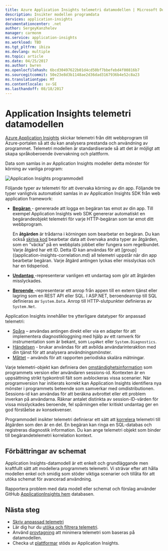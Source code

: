 ```yaml
---
title: Azure Application Insights telemetri datamodellen | Microsoft Docs
description: Insikter modellen programdata
services: application-insights
documentationcenter: .net
author: SergeyKanzhelev
manager: carmonm
ms.service: application-insights
ms.workload: TBD
ms.tgt_pltfrm: ibiza
ms.devlang: multiple
ms.topic: article
ms.date: 04/25/2017
ms.author: bwren
ms.openlocfilehash: 6bcd30497622b01d4cd50bf7bbefebd4f00816b7
ms.sourcegitcommit: 50e23e8d3b1148ae2d36dad3167936b4e52c8a23
ms.translationtype: MT
ms.contentlocale: sv-SE
ms.lasthandoff: 08/18/2017
---
```

# <a name="application-insights-telemetry-data-model"></a>Application Insights telemetri datamodellen

[Azure Application Insights](app-insights-overview.md) skickar telemetri från ditt webbprogram till Azure-portalen så att du kan analysera prestanda och användning av programmet. Telemetri modellen är standardiserade så att det är möjligt att skapa språkoberoende övervakning och plattform. 

Data som samlas in av Application Insights modeller detta mönster för körning av vanliga program:

![Application Insights programmodell](./media/application-insights-data-model/application-insights-data-model.png)

Följande typer av telemetri för att övervaka körning av din app. Följande tre typer vanligtvis automatiskt samlas in av Application Insights SDK från web application framework:

* [**Begäran** ](application-insights-data-model-request-telemetry.md) - genererade att logga en begäran tas emot av din app. Till exempel Application Insights web SDK genererar automatiskt en begärandeobjekt telemetri för varje HTTP-begäran som tar emot ditt webbprogram. 

    En **åtgärden** är trådarna i körningen som bearbetar en begäran. Du kan också [skriva kod](app-insights-api-custom-events-metrics.md#trackrequest) bearbetar data att övervaka andra typer av åtgärden, som en ”väcka” på en webbplats jobbet eller fungera som regelbundet.  Varje åtgärd har ett ID. Detta ID kan användas för att [group]((application-insights-correlation.md) all telemetri uppstår när din app bearbetar begäran. Varje åtgärd antingen lyckas eller misslyckas och har en tidsperiod.
* [**Undantag** ](application-insights-data-model-exception-telemetry.md) -representerar vanligen ett undantag som gör att åtgärden misslyckades.
* [**Beroende** ](application-insights-data-model-dependency-telemetry.md) -representerar ett anrop från appen till en extern tjänst eller lagring som en REST API eller SQL. I ASP.NET, beroendeanrop till SQL definieras av `System.Data`. Anrop till HTTP-slutpunkter definieras av `System.Net`. 

Application Insights innehåller tre ytterligare datatyper för anpassad telemetri:

* [Spåra](application-insights-data-model-trace-telemetry.md) – användas antingen direkt eller via en adapter för att implementera diagnostikloggning med hjälp av ett ramverk för instrumentation som är bekant, som `Log4Net` eller `System.Diagnostics`.
* [Händelsen](application-insights-data-model-event-telemetry.md) - brukar användas för att avbilda användarinteraktion med din tjänst för att analysera användningsmönster.
* [Måttet](application-insights-data-model-metric-telemetry.md) – används för att rapporten periodiska skalära mätningar.

Varje telemetri-objekt kan definiera den [omständighetsinformation](application-insights-data-model-context.md) som programmets version eller användaren sessions-id. Kontexten är en uppsättning strikt typkontroll fält som avblockeras vissa scenarier. När programversion har initierats korrekt kan Application Insights identifiera nya mönster i programmets beteende som samverkar med omdistributionen. Sessions-id kan användas för att beräkna avbrottet eller ett problem inverkan på användarna. Räknar antalet distinkta av session-ID-värden för vissa misslyckades beroende, fel spårningen eller kritiskt undantag ger en god förståelse av konsekvenser.

Programmodell insikter telemetri definierar ett sätt att [korrelera](application-insights-correlation.md) telemetri till åtgärden som den är en del. En begäran kan ringa en SQL-databas och registreras diagnostik information. Du kan ange telemetri objekt som binder till begärandetelemetri korrelation kontext.

## <a name="schema-improvements"></a>Förbättringar av schemat

Application Insights-datamodell är ett enkelt och grundläggande men kraftfullt sätt att modellera programmets telemetri. Vi strävar efter att hålla modellen enkel och smidig som stöder viktiga scenarier och tillåta för att utöka schemat för avancerad användning.

Rapportera problem med data modell eller schemat och förslag använder GitHub [ApplicationInsights hem](https://github.com/Microsoft/ApplicationInsights-Home/labels/schema) databasen.

## <a name="next-steps"></a>Nästa steg

- [Skriv anpassad telemetri](app-insights-api-custom-events-metrics.md)
- Lär dig hur du [utöka och filtrera telemetri](app-insights-api-filtering-sampling.md).
- Använd [provtagning](app-insights-sampling.md) att minimera telemetri som baseras på datamodellen.
- Checka ut [plattformar](app-insights-platforms.md) stöds av Application Insights.
